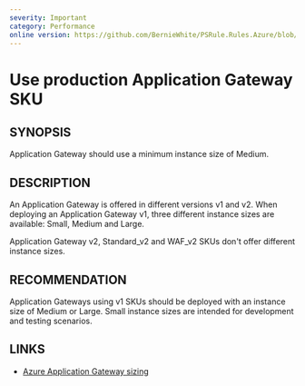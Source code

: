 ```yaml
---
severity: Important
category: Performance
online version: https://github.com/BernieWhite/PSRule.Rules.Azure/blob/master/docs/rules/en-US/Azure.VirtualNetwork.AppGwMinSku.md
---
```


# Use production Application Gateway SKU

## SYNOPSIS

Application Gateway should use a minimum instance size of Medium.

## DESCRIPTION

An Application Gateway is offered in different versions v1 and v2.
When deploying an Application Gateway v1, three different instance sizes are available: Small, Medium and Large.

Application Gateway v2, Standard_v2 and WAF_v2 SKUs don't offer different instance sizes.

## RECOMMENDATION

Application Gateways using v1 SKUs should be deployed with an instance size of Medium or Large.
Small instance sizes are intended for development and testing scenarios.

## LINKS

- [Azure Application Gateway sizing](https://docs.microsoft.com/en-us/azure/application-gateway/overview#sizing)
